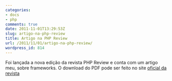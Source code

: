 ```yaml
---
categories:
- docs
- php
comments: true
date: 2011-11-01T13:29:53Z
slug: artigo-na-php-review
title: Artigo na PHP Review
url: /2011/11/01/artigo-na-php-review/
wordpress_id: 814
---
```


Foi lançada a nova edição da revista PHP Review e conta com um artigo meu, sobre frameworks. 
O download do PDF pode ser feito no site [oficial da revista](http://www.phpreview.net/noticia/php-review-ed04.html)
